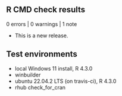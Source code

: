 ## R CMD check results

0 errors | 0 warnings | 1 note

* This is a new release.


## Test environments
* local Windows 11 install, R 4.3.0
* winbuilder
* ubuntu 22.04.2 LTS (on travis-ci), R 4.3.0
* rhub check_for_cran